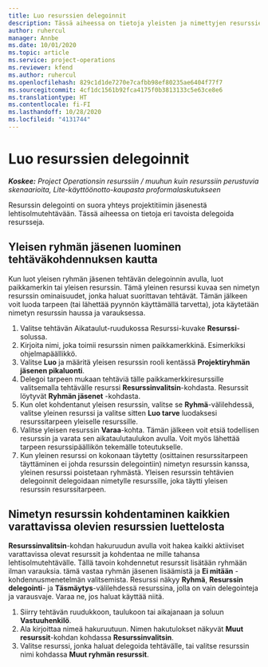 ```yaml
---
title: Luo resurssien delegoinnit
description: Tässä aiheessa on tietoja yleisten ja nimettyjen resurssien delegointien luomisesta.
author: ruhercul
manager: Annbe
ms.date: 10/01/2020
ms.topic: article
ms.service: project-operations
ms.reviewer: kfend
ms.author: ruhercul
ms.openlocfilehash: 829c1d1de7270e7cafbb98ef80235ae6404f77f7
ms.sourcegitcommit: 4cf1dc1561b92fca4175f0b3813133c5e63ce8e6
ms.translationtype: HT
ms.contentlocale: fi-FI
ms.lasthandoff: 10/28/2020
ms.locfileid: "4131744"
---
```

# <a name="create-resource-assignments"></a>Luo resurssien delegoinnit

_**Koskee:** Project Operationsin resurssiin / muuhun kuin resurssiin perustuvia skenaarioita, Lite-käyttöönotto-kaupasta proformalaskutukseen_


Resurssin delegointi on suora yhteys projektitiimin jäsenestä lehtisolmutehtävään. Tässä aiheessa on tietoja eri tavoista delegoida resursseja.

## <a name="create-a-generic-team-member-through-task-assignment"></a>Yleisen ryhmän jäsenen luominen tehtäväkohdennuksen kautta


Kun luot yleisen ryhmän jäsenen tehtävän delegoinnin avulla, luot paikkamerkin tai yleisen resurssin. Tämä yleinen resurssi kuvaa sen nimetyn resurssin ominaisuudet, jonka haluat suorittavan tehtävät. Tämän jälkeen voit luoda tarpeen (tai lähettää pyynnön käyttämällä tarvetta), jota käytetään nimetyn resurssin haussa ja varauksessa.

1. Valitse tehtävän Aikataulut-ruudukossa Resurssi-kuvake **Resurssi**-solussa.
2. Kirjoita nimi, joka toimii resurssin nimen paikkamerkkinä. Esimerkiksi ohjelmapäällikkö.
3. Valitse **Luo** ja määritä yleisen resurssin rooli kentässä **Projektiryhmän jäsenen pikaluonti**.
4. Delegoi tarpeen mukaan tehtäviä tälle paikkamerkkiresurssille valitsemalla tehtävälle resurssi **Resurssinvalitsin**-kohdasta. Resurssit löytyvät **Ryhmän jäsenet** -kohdasta.
5. Kun olet kohdentanut yleisen resurssin, valitse se **Ryhmä**-välilehdessä, valitse yleinen resurssi ja valitse sitten **Luo tarve** luodaksesi resurssitarpeen yleiselle resurssille.
6. Valitse yleisen resurssin **Varaa**-kohta. Tämän jälkeen voit etsiä todellisen resurssin ja varata sen aikataulutaulukon avulla. Voit myös lähettää tarpeen resurssipäällikön tekemälle toteutukselle.
7. Kun yleinen resurssi on kokonaan täytetty (osittainen resurssitarpeen täyttäminen ei johda resurssin delegointiin) nimetyn resurssin kanssa, yleinen resurssi poistetaan ryhmästä. Yleisen resurssin tehtävien delegoinnit delegoidaan nimetylle resurssille, joka täytti yleisen resurssin resurssitarpeen.

## <a name="assign-a-named-resource-from-the-list-of-all-bookable-resources"></a>Nimetyn resurssin kohdentaminen kaikkien varattavissa olevien resurssien luettelosta

**Resurssinvalitsin**-kohdan hakuruudun avulla voit hakea kaikki aktiiviset varattavissa olevat resurssit ja kohdentaa ne mille tahansa lehtisolmutehtävälle. Tällä tavoin kohdennetut resurssit lisätään ryhmään ilman varauksia. tämä vastaa ryhmän jäsenen lisäämistä ja **Ei mitään** -kohdennusmenetelmän valitsemista. Resurssi näkyy **Ryhmä**, **Resurssin delegointi**- ja **Täsmäytys**-välilehdessä resurssina, jolla on vain delegointeja ja varausvaje. Varaa ne, jos haluat käyttää niitä.

1. Siirry tehtävän ruudukkoon, taulukoon tai aikajanaan ja soluun **Vastuuhenkilö**.
2. Ala kirjoittaa nimeä hakuruutuun. Nimen hakutulokset näkyvät **Muut resurssit**-kohdan kohdassa **Resurssinvalitsin**.
3. Valitse resurssi, jonka haluat delegoida tehtävälle, tai valitse resurssin nimi kohdassa **Muut ryhmän resurssit**.
